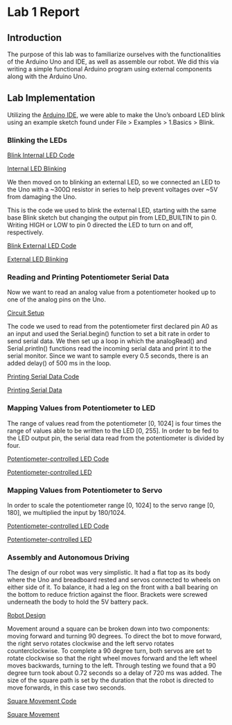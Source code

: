 ﻿# Lab 1 Report

## Introduction

The purpose of this lab was to familiarize ourselves with the functionalities of the Arduino Uno and IDE, as well as assemble our robot. We did this via writing a simple functional Arduino program using external components along with the Arduino Uno.

## Lab Implementation

Utilizing the [Arduino IDE](https://www.arduino.cc/en/Main/Software), we were able to make the Uno’s onboard LED blink using an example sketch found under File > Examples > 1.Basics > Blink.

### Blinking the LEDs
 
[Blink Internal LED Code](https://drive.google.com/open?id=1VXzrV8xOCHk6iW_8hf9UKCkTyVfF0ulo)

[Internal LED Blinking](https://drive.google.com/open?id=1s798_o5yCjsTz_mb4PZyGyMj7zKIiFBO)

We then moved on to blinking an external LED, so we connected an LED to the Uno with a ~300Ω resistor in series to help prevent voltages over ~5V from damaging the Uno.

This is the code we used to blink the external LED, starting with the same base Blink sketch but changing the output pin from LED_BUILTIN to pin 0. Writing HIGH or LOW to pin 0 directed the LED to turn on and off, respectively.

[Blink External LED Code](https://drive.google.com/open?id=1Gc-XJRcxsvkQVPWUARAWwvBE13g8zf-n)

[External LED Blinking](https://drive.google.com/open?id=1vZPywXQtv2JHBH6PR7Rakx8k7mR2OwOk)

### Reading and Printing Potentiometer Serial Data

Now we want to read an analog value from a potentiometer hooked up to one of the analog pins on the Uno.

[Circuit Setup](https://drive.google.com/open?id=1jBQq1MefbY8I8or9Me-IHztqDGZBEYiW)

The code we used to read from the potentiometer first declared pin A0 as an input and used the Serial.begin() function to set a bit rate in order to send serial data. We then set up a loop in which the analogRead() and Serial.println() functions read the incoming serial data and print it to the serial monitor. Since we want to sample every 0.5 seconds, there is an added delay() of 500 ms in the loop.

[Printing Serial Data Code](https://drive.google.com/open?id=15AqBfeTP7gwG5eNyugtM6ac_qCFeT9NM)

[Printing Serial Data](https://drive.google.com/open?id=1zBssn4IN9kcQAsOfIhwqDJsOmjga6g74)

### Mapping Values from Potentiometer to LED

The range of values read from the potentiometer [0, 1024] is four times the range of values able to be written to the LED [0, 255]. In order to be fed to the LED output pin, the serial data read from the potentiometer is divided by four.

[Potentiometer-controlled LED Code](https://drive.google.com/open?id=1rlyMS-zNMMyC6oPMxbkc7698OVjP_kGE)

[Potentiometer-controlled LED](https://drive.google.com/open?id=1q_WFx6rGD5Bf4XPjfZjSe-_JE1HUeUjh)

### Mapping Values from Potentiometer to Servo

In order to scale the potentiometer range [0, 1024] to the servo range [0, 180], we multiplied the input by 180/1024.

[Potentiometer-controlled LED Code](https://drive.google.com/file/d/1UlS2F76yrtKdlOtKW4hvMmh0pRREfRwj/view?usp=sharing)

[Potentiometer-controlled LED](https://drive.google.com/open?id=1dmFUPn8Xny_hQ8aBp8sKAiR84ioB5SZq)

### Assembly and Autonomous Driving

The design of our robot was very simplistic. It had a flat top as its body where the Uno and breadboard rested and servos connected to wheels on either side of it. To balance, it had a leg on the front with a ball bearing on the bottom to reduce friction against the floor. Brackets were screwed underneath the body to hold the 5V battery pack.

[Robot Design](https://drive.google.com/open?id=1FNIjnO272lHN6oyB70LbesjHuCTMaNmW)

Movement around a square can be broken down into two components: moving forward and turning 90 degrees. To direct the bot to move forward, the right servo rotates clockwise and the left servo rotates counterclockwise. To complete a 90 degree turn, both servos are set to rotate clockwise so that the right wheel moves forward and the left wheel moves backwards, turning to the left. Through testing we found that a 90 degree turn took about 0.72 seconds so a delay of 720 ms was added. The size of the square path is set by the duration that the robot is directed to move forwards, in this case two seconds.

[Square Movement Code](https://drive.google.com/open?id=1UIISgadbKqfCWAMBEwo01OG4wmP3MAGK)

[Square Movement](https://drive.google.com/open?id=1XjeqLACJnd0eaeUd9steV6Jl7xiMIBm9)




